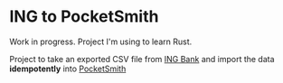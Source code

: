 
# ING to PocketSmith

Work in progress. Project I'm using to learn Rust.

Project to take an exported CSV file from [ING Bank](https://www.ing.com.au/) and import the data __idempotently__ into [PocketSmith](https://www.pocketsmith.com/)